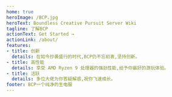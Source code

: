 ```yaml
---
home: true
heroImage: /BCP.jpg
heroText: Boundless Creative Pursuit Server Wiki
tagline: 了解BCP
actionText: Get Started →
actionLink: /about/
features:
- title: 创新
  details: 在如今抄袭盛行的时代,BCP仍不忘初衷,坚持创新。
- title: 高性能
  details: 享受 AMD Ryzen 9 处理器的强劲性能,给予你最好的游玩体验。
- title: 活跃
  details: 多位大佬为你答疑解惑,祝你飞速成长。
footer: BCP一个纯净的生电服
---
```

